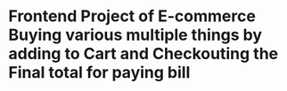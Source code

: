 # Frontend Project of E-commerce Buying various multiple things by adding to Cart and Checkouting the Final total for paying bill